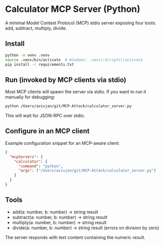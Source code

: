 # Calculator MCP Server (Python)

A minimal Model Context Protocol (MCP) stdio server exposing four tools: add, subtract, multiply, divide.

## Install

```bash
python -m venv .venv
source .venv/bin/activate  # Windows: .venv\\Scripts\\activate
pip install -r requirements.txt
```

## Run (invoked by MCP clients via stdio)

Most MCP clients will spawn the server via stdio. If you want to run it manually for debugging:

```bash
python /Users/avivjan/git/MCP-Attack/calculator_server.py
```

This will wait for JSON-RPC over stdio.

## Configure in an MCP client

Example configuration snippet for an MCP-aware client:

```json
{
  "mcpServers": {
    "calculator": {
      "command": "python",
      "args": ["/Users/avivjan/git/MCP-Attack/calculator_server.py"]
    }
  }
}
```

## Tools

- add(a: number, b: number) -> string result
- subtract(a: number, b: number) -> string result
- multiply(a: number, b: number) -> string result
- divide(a: number, b: number) -> string result (errors on division by zero)

The server responds with text content containing the numeric result.
